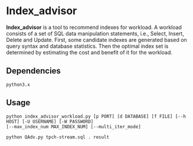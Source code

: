 # Index_advisor
**Index_advisor** is a tool to recommend indexes for workload. A workload consists
of a set of SQL data manipulation statements, i.e., Select, Insert, Delete and Update.
First, some candidate indexes are generated based on query syntax and database
statistics. Then the optimal index set is determined by estimating the cost and
benefit of it for the workload.

## Dependencies

    python3.x

## Usage

    python index_advisor_workload.py [p PORT] [d DATABASE] [f FILE] [--h HOST] [-U USERNAME] [-W PASSWORD]
    [--max_index_num MAX_INDEX_NUM] [--multi_iter_mode] 

    python QAdv.py tpch-stream.sql . result
